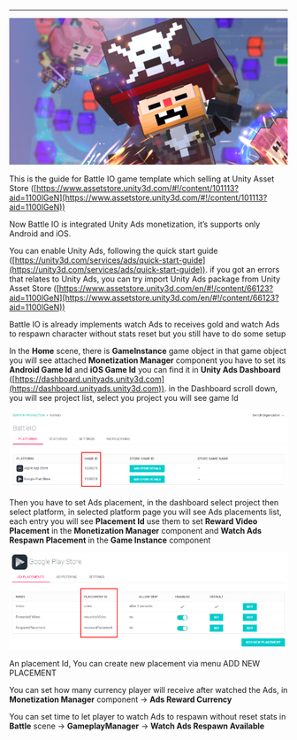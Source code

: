 * * *

![](../images/14XoD2maN6RhhERRnXPtpoA.png)

This is the guide for Battle IO game template which selling at Unity Asset Store ([https://www.assetstore.unity3d.com/#!/content/101113?aid=1100lGeN](https://www.assetstore.unity3d.com/#!/content/101113?aid=1100lGeN))

Now Battle IO is integrated Unity Ads monetization, it’s supports only Android and iOS.

You can enable Unity Ads, following the quick start guide ([https://unity3d.com/services/ads/quick-start-guide](https://unity3d.com/services/ads/quick-start-guide)). if you got an errors that relates to Unity Ads, you can try import Unity Ads package from Unity Asset Store ([https://www.assetstore.unity3d.com/en/#!/content/66123?aid=1100lGeN](https://www.assetstore.unity3d.com/en/#!/content/66123?aid=1100lGeN))

Battle IO is already implements watch Ads to receives gold and watch Ads to respawn character without stats reset but you still have to do some setup

In the **Home** scene, there is **GameInstance** game object in that game object you will see attached **Monetization Manager** component you have to set its **Android Game Id** and **iOS Game Id** you can find it in **Unity Ads Dashboard** ([https://dashboard.unityads.unity3d.com](https://dashboard.unityads.unity3d.com)). in the Dashboard scroll down, you will see project list, select you project you will see game Id

![](../images/18wHF-aPjs3O1QYONxZaLDw.png)

Then you have to set Ads placement, in the dashboard select project then select platform, in selected platform page you will see Ads placements list, each entry you will see **Placement Id** use them to set **Reward Video Placement** in the **Monetization Manager** component and **Watch Ads Respawn Placement** in the **Game Instance** component

![](../images/1J42pl4OVivCGFmnsCMV9cg.png)

An placement Id, You can create new placement via menu ADD NEW PLACEMENT

You can set how many currency player will receive after watched the Ads, in **Monetization Manager** component -> **Ads Reward Currency**

You can set time to let player to watch Ads to respawn without reset stats in **Battle** scene -> **GameplayManager** \-> **Watch Ads Respawn Available**